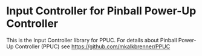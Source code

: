 # Input Controller for Pinball Power-Up Controller

This is the Input Controller library for PPUC.
For details about Pinball Power-Up Controller (PPUC) see https://github.com/mkalkbrenner/PPUC
